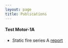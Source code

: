```yaml
--- 
layout: page
title: Publications
---
```


#### Test Motor-1A
- Static fire series A [report](/TM-1A-report-1.pdf)
